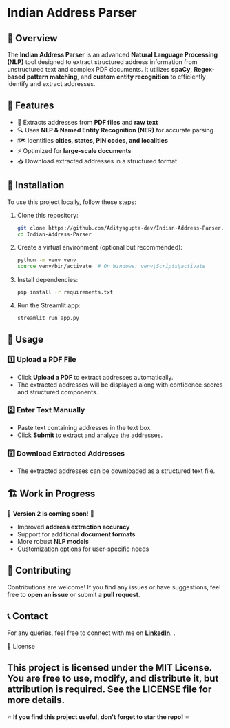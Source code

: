 # Indian Address Parser

## 📍 Overview
The **Indian Address Parser** is an advanced **Natural Language Processing (NLP)** tool designed to extract structured address information from unstructured text and complex PDF documents. It utilizes **spaCy**, **Regex-based pattern matching**, and **custom entity recognition** to efficiently identify and extract addresses.

## 🚀 Features
- 📄 Extracts addresses from **PDF files** and **raw text**
- 🔍 Uses **NLP & Named Entity Recognition (NER)** for accurate parsing
- 🗺️ Identifies **cities, states, PIN codes, and localities**
- ⚡ Optimized for **large-scale documents**
- 📥 Download extracted addresses in a structured format

## 🔧 Installation
To use this project locally, follow these steps:

1. Clone this repository:
   ```sh
   git clone https://github.com/Adityagupta-dev/Indian-Address-Parser.git
   cd Indian-Address-Parser
   ```

2. Create a virtual environment (optional but recommended):
   ```sh
   python -m venv venv
   source venv/bin/activate  # On Windows: venv\Scripts\activate
   ```

3. Install dependencies:
   ```sh
   pip install -r requirements.txt
   ```

4. Run the Streamlit app:
   ```sh
   streamlit run app.py
   ```

## 📂 Usage
### 1️⃣ Upload a PDF File
- Click **Upload a PDF** to extract addresses automatically.
- The extracted addresses will be displayed along with confidence scores and structured components.

### 2️⃣ Enter Text Manually
- Paste text containing addresses in the text box.
- Click **Submit** to extract and analyze the addresses.

### 3️⃣ Download Extracted Addresses
- The extracted addresses can be downloaded as a structured text file.

## 🏗️ Work in Progress
🚧 **Version 2 is coming soon!** 🚧

- Improved **address extraction accuracy**
- Support for additional **document formats**
- More robust **NLP models**
- Customization options for user-specific needs

## 🤝 Contributing
Contributions are welcome! If you find any issues or have suggestions, feel free to **open an issue** or submit a **pull request**.

## 📞 Contact
For any queries, feel free to connect with me on **[LinkedIn](https://www.linkedin.com/in/aditya-gupta-062478250/)**.
.

📜 License

This project is licensed under the MIT License. You are free to use, modify, and distribute it, but attribution is required. See the LICENSE file for more details.
---
⭐ **If you find this project useful, don't forget to star the repo!** ⭐

